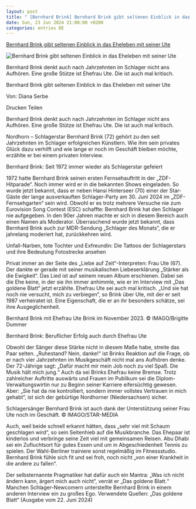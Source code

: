 ```yaml
---
layout: post
title: " [Bernhard Brink] Bernhard Brink gibt seltenen Einblick in das Eheleben mit seiner Ute"
date: Sun, 23 Jun 2024 21:00:00 +0200
categories: entries DE
---
```

[Bernhard Brink gibt seltenen Einblick in das Eheleben mit seiner Ute](https://www.merkur.de/boulevard/eheleben-ehefrau-ute-schlager-bernhard-brink-seltener-einblick-93145766.html)

![Bernhard Brink gibt seltenen Einblick in das Eheleben mit seiner Ute](https://www.merkur.de/assets/images/34/893/34893521-bernhard-brink-mit-ehefrau-ute-brink-im-november-2023-2mfe.jpg)

Bernhard Brink denkt auch nach Jahrzehnten im Schlager nicht ans Aufhören. Eine große Stütze ist Ehefrau Ute. Die ist auch mal kritisch.

Bernhard Brink gibt seltenen Einblick in das Eheleben mit seiner Ute

Von: Diana Serbe

Drucken Teilen

Bernhard Brink denkt auch nach Jahrzehnten im Schlager nicht ans Aufhören. Eine große Stütze ist Ehefrau Ute. Die ist auch mal kritisch.

Nordhorn – Schlagerstar Bernhard Brink (72) gehört zu den seit Jahrzehnten im Schlager erfolgreichen Künstlern. Wie ihm sein privates Glück dazu verhilft und wie lange er noch im Geschäft bleiben möchte, erzählte er bei einem privaten Interview.

Bernhard Brink: Seit 1972 immer wieder als Schlagerstar gefeiert

1972 hatte Bernhard Brink seinen ersten Fernsehauftritt in der „ZDF-Hitparade“. Noch immer wird er in die bekannten Shows eingeladen. So wurde jetzt bekannt, dass er neben Hansi Hinterseer (70) einer der Star-Gäste der lange ausverkauften Schlager-Party am 30. Juni 2024 im „ZDF-Fernsehgarten“ sein wird. Obwohl er es trotz mehrere Versuche nie zum Eurovision Song Contest (ESC) schaffte: Bernhard Brink hat den Schlager nie aufgegeben. In den 90er Jahren machte er sich in diesem Bereich auch einen Namen als Moderator. Überraschend wurde jetzt bekannt, dass Bernhard Brink auch zur MDR-Sendung „Schlager des Monats“, die er jahrelang moderiert hat, zurückkehren wird.

Unfall-Narben, tote Tochter und Exfreundin: Die Tattoos der Schlagerstars und ihre Bedeutung Fotostrecke ansehen

Privat immer an der Seite des „Liebe auf Zeit“-Interpreten: Frau Ute (67). Der dankte er gerade mit seiner musikalischen Liebeserklärung „Stärker als die Ewigkeit“. Das Lied ist auf seinem neuen Album erschienen. Dabei sei die Ehe keine, in der sie ihn immer anhimmle, wie er im Interview mit „Das goldene Blatt“ jetzt erzählte. Ehefrau Ute sei auch mal kritisch. „Und sie hat noch nie versucht, mich zu verbiegen“, so Brink über Ute, mit der er seit 1987 verheiratet ist. Eine Eigenschaft, die er an ihr besonders schätze, sei ihre Ausgeglichenheit.

Bernhard Brink mit Ehefrau Ute Brink im November 2023. © IMAGO/Brigitte Dummer

Bernhard Brink: Beruflicher Erfolg auch durch Ehefrau Ute

Obwohl der Sänger diese Stärke nicht in diesem Maße habe, streite das Paar selten. „Ruhestand? Nein, danke!“ ist Brinks Reaktion auf die Frage, ob er nach vier Jahrzehnten im Musikgeschäft nicht mal ans Aufhören denke. Der 72-Jährige sagt: „Dafür macht mir mein Job noch zu viel Spaß. Die Musik hält mich jung.“ Auch da sei Brinks Ehefrau keine Bremse. Trotz zahlreicher Auftritte auswärts und Frauen im Publikum sei die Diplom-Verwaltungswirtin nur zu Beginn seiner Karriere eifersüchtig gewesen. Aber: „Sie hat da nie kontrolliert, sondern immer vollstes Vertrauen in mich gehabt“, ist sich der gebürtige Nordhorner (Niedersachsen) sicher.

Schlagersänger Bernhard Brink ist auch dank der Unterstützung seiner Frau Ute noch im Geschäft. © IMAGO/STAR-MEDIA

Auch, weil beide schnell erkannt hätten, dass „sehr viel mit Schaum geschlagen wird“, so sein Seitenhieb auf die Musikbranche. Das Ehepaar ist kinderlos und verbringe seine Zeit viel mit gemeinsamen Reisen. Abu Dhabi sei ein Zufluchtsort für gutes Essen und um in Abgeschiedenheit Tennis zu spielen. Der Wahl-Berliner trainiere sonst regelmäßig im Fitnessstudio. Bernhard Brink fühle sich fit und sei froh, noch nicht „von einer Krankheit in die andere zu fallen“.

Der selbsternannte Pragmatiker hat dafür auch ein Mantra: „Was ich nicht ändern kann, ärgert mich auch nicht“, verrät er „Das goldene Blatt.“ Manchen Schlager-Newcomern unterstellte Bernhard Brink in einem anderen Interview ein zu großes Ego. Verwendete Quellen: „Das goldene Blatt“ (Ausgabe vom 22. Juni 2024)

